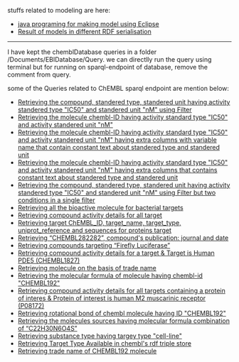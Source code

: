  stuffs related to modeling are here:
- [ java programing for making model using Eclipse]( https://github.com/Ashwini607/Project-work/blob/master/Documents/workspace/trial/src/trial)  
- [ Result of models in different RDF serialisation](https://github.com/Ashwini607/Project-work/blob/master/Documents)
---
I have kept the chemblDatabase queries in a folder /Documents/EBIDatabase/Query. we can directlly run the query using 
terminal but for running on sparql-endpoint of database, remove the comment from query.  

some of the Queries related to ChEMBL sparql endpoint are mention below: 

- [Retrieving the compound, standered type, standered unit having activity standered type "IC50"  and standered unit "nM" using Filter](https://github.com/Ashwini607/Project-work/blob/master/Documents/EBIDatabase/query/IC50Compounds.rq)
- [Retrieving the molecule chembl-ID having activity standard type "IC50" and activity standered unit "nM"](https://github.com/Ashwini607/Project-work/blob/master/Documents/EBIDatabase/query/IC50Compounds_1.rq)
- [Retrieving the molecule chembl-ID having activity standard type "IC50" and activity standered unit "nM" having extra columns with variable name that contain constant text about standered type and standered unit](https://github.com/Ashwini607/Project-work/blob/master/Documents/EBIDatabase/query/IC50Compounds_2.rq)
- [Retrieving the molecule chembl-ID having activity standard type "IC50" and activity standered unit "nM" having extra columns that contains constant text about standered type and standered unit](https://github.com/Ashwini607/Project-work/blob/master/Documents/EBIDatabase/query/IC50Compounds_3.rq)
- [Retrieving the compound, standered type, standered unit having activity standered type "IC50"  and standered unit "nM" using Filter but two conditions in a single filter](https://github.com/Ashwini607/Project-work/blob/master/Documents/EBIDatabase/query/IC50Compounds_4.rq)
- [Retrieving all the bioactive molecule for bacterial targets](https://github.com/Ashwini607/Project-work/blob/master/Documents/EBIDatabase/query/bacterialTargetData.rq)
- [Retrieving compound activity details for all target](https://github.com/Ashwini607/Project-work/blob/master/Documents/EBIDatabase/query/compoundActDetails.rq)
- [Retrieving target ChEMBL_ID, target_name, target_type, uniprot_reference and sequences for proteins target](https://github.com/Ashwini607/Project-work/blob/master/Documents/EBIDatabase/query/compoundsDetailsForProteinTar.rq)
- [Retrieving “CHEMBL282282”, compound's publication: journal and date](https://github.com/Ashwini607/Project-work/blob/master/Documents/EBIDatabase/query/compoundJurDate.rq)
- [Retrieving compounds targeting “Firefly Luciferase”](https://github.com/Ashwini607/Project-work/blob/master/Documents/EBIDatabase/query/compoundToFirLuciferase.rq)
- [Retrieving compound activity details for a target & Target is Human PDE5 (CHEMBL1827)](https://github.com/Ashwini607/Project-work/blob/master/Documents/EBIDatabase/query/detailsForTarget.rq)
- [Retrieving molecule on the basis of trade name](https://github.com/Ashwini607/Project-work/blob/master/Documents/EBIDatabase/query/moleculeSourceForTradeName.rq)
- [Retrieving the molecular formula of molecule having chembl-id "CHEMBL192"](https://github.com/Ashwini607/Project-work/blob/master/Documents/EBIDatabase/query/molFormulaof192Molecule.rq)
- [Retrieving compound activity details for all targets containing a protein of interes & Protein of interest is human M2 muscarinic receptor (P08172)](https://github.com/Ashwini607/Project-work/blob/master/Documents/EBIDatabase/query/PO8172CompActAssTarDet.rq)
- [Retrieving rotational bond of chembl molecule having ID "CHEMBL192"](https://github.com/Ashwini607/Project-work/blob/master/Documents/EBIDatabase/query/rotbonOf192Molecule.rq)
- [Retrieving the molecules sources having molecular formula  combination of “C22H30N6O4S”](https://github.com/Ashwini607/Project-work/blob/master/Documents/EBIDatabase/query/sourceForMolecularFormula)
- [Retrieving substance type having targey type "cell-line"](https://github.com/Ashwini607/Project-work/blob/master/Documents/EBIDatabase/query/SubstanceTypeToCell-line.rq)
- [Retrieving Target Type Available in chembl's rdf triple store](https://github.com/Ashwini607/Project-work/blob/master/Documents/EBIDatabase/query/targetType.rq)
- [Retrieving trade name of CHEMBL192 molecule](https://github.com/Ashwini607/Project-work/blob/master/Documents/EBIDatabase/query/tradeNameOf192Molecule.rq)
